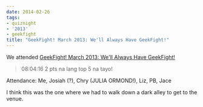 ```yaml
---
date: 2014-02-26
tags:
- quiznight
- '2013'
- geekfight
title: "GeekFight! March 2013: We'll Always Have GeekFight!"
---
```


We attended [GeekFight! March 2013: We'll Always Have GeekFight!](https://www.facebook.com/events/148672758630357)

> 08:04:16	<jaeger>	2 pts na lang top 5 na tayo!

Attendance: Me, Josiah (?), Chry (JULIA ORMOND!), Liz, PB, Jace

I think this was the one where we had to walk down a dark alley to get to the venue.

